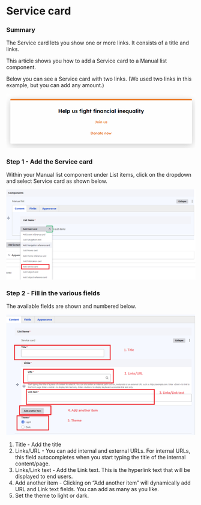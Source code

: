 # Service card

### Summary <a href="#servicecardcomponent-summary" id="servicecardcomponent-summary"></a>

The Service card lets you show one or more links. It consists of a title and links.

This article shows you how to add a Service card to a Manual list component.

Below you can see a Service card with two links. (We used two links in this example, but you can add any amount.)

![](<../../.gitbook/assets/image (37).png>)

### Step 1 - Add the Service card <a href="#servicecardcomponent-step1-addtheservicecard" id="servicecardcomponent-step1-addtheservicecard"></a>

Within your Manual list component under List items, click on the dropdown and select Service card as shown below.

![](<../../.gitbook/assets/image (65).png>)

### Step 2 - Fill in the various fields <a href="#servicecardcomponent-step2-fillinthevariousfields" id="servicecardcomponent-step2-fillinthevariousfields"></a>

The available fields are shown and numbered below.

![](<../../.gitbook/assets/image (30).png>)

1. Title - Add the title
2. Links/URL - You can add internal and external URLs. For internal URLs, this field autocompletes when you start typing the title of the internal content/page.
3. Links/Link text - Add the Link text. This is the hyperlink text that will be displayed to end users.
4. Add another item - Clicking on “Add another item” will dynamically add URL and Link text fields. You can add as many as you like.
5. Set the theme to light or dark.

